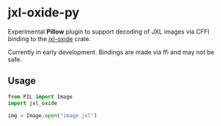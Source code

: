 # jxl-oxide-py 

Experimental **Pillow** plugin to support decoding of JXL images via CFFI binding to the [jxl-oxide](https://github.com/tirr-c/jxl-oxide) crate.

Currently in early development. Bindings are made via ffi and may not be safe.


## Usage

```python
from PIL import Image
import jxl_oxide

img = Image.open("image.jxl")
```